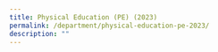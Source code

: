 ```yaml
---
title: Physical Education (PE) (2023)
permalink: /department/physical-education-pe-2023/
description: ""
---
```

